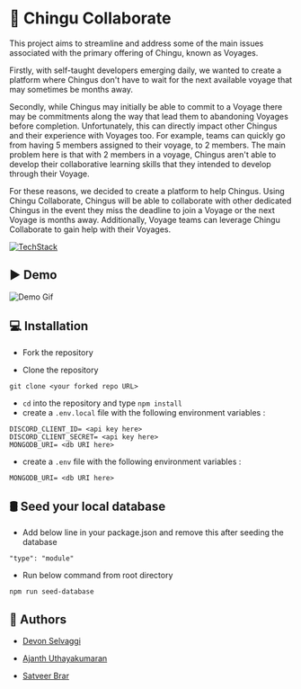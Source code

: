 
# 📗 Chingu Collaborate 

This project aims to streamline and address some of the main issues associated with the primary offering of Chingu, known as Voyages.

Firstly, with self-taught developers emerging daily, we wanted to create a platform where Chingus don't have to wait for the next available voyage that may sometimes be months away.

Secondly, while Chingus may initially be able to commit to a Voyage there may be commitments along the way that lead them to abandoning Voyages before completion. Unfortunately, this can directly impact other Chingus and their experience with Voyages too. For example, teams can quickly go from having 5 members assigned to their voyage, to 2 members. The main problem here is that with 2 members in a voyage, Chingus aren't able to develop their collaborative learning skills that they intended to develop through their Voyage.

For these reasons, we decided to create a platform to help Chingus. Using Chingu Collaborate, Chingus will be able to collaborate with other dedicated Chingus in the event they miss the deadline to join a Voyage or the next Voyage is months away. Additionally, Voyage teams can leverage Chingu Collaborate to gain help with their Voyages.

[![TechStack](https://skillicons.dev/icons?i=nextjs,nodejs,mongodb,git,js,html,css&perline=10)](https://skillicons.dev)

## ▶️ Demo 


![Demo Gif](https://media1.giphy.com/media/PejcRrG75JwfTxhYpU/giphy.gif?cid=790b761183c15bf2482aa0c7236b05acce364aae360dd4c3&rid=giphy.gif&ct=g)


## 💻 Installation


- Fork the repository

- Clone the repository
```
git clone <your forked repo URL>
```
- `cd` into the repository and type `npm install`
- create a `.env.local` file with the following environment variables :
```
DISCORD_CLIENT_ID= <api key here>
DISCORD_CLIENT_SECRET= <api key here>
MONGODB_URI= <db URI here>
```
- create a `.env` file with the following environment variables :
```
MONGODB_URI= <db URI here>
```

## 🛢️ Seed your local database

- Add below line in your package.json and remove this after seeding the database
```
"type": "module"
```
- Run below command from root directory
```
npm run seed-database
```


## 📝 Authors

- [Devon Selvaggi](https://github.com/noclipping)

- [Ajanth Uthayakumaran](https://github.com/uajanth)

- [Satveer Brar](https://github.com/satveerbrar)
